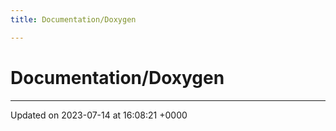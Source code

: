 ```yaml
---
title: Documentation/Doxygen

---
```


# Documentation/Doxygen








-------------------------------

Updated on 2023-07-14 at 16:08:21 +0000
